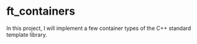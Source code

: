 # ft_containers
In this project, I will implement a few container types of the C++ standard template library.
